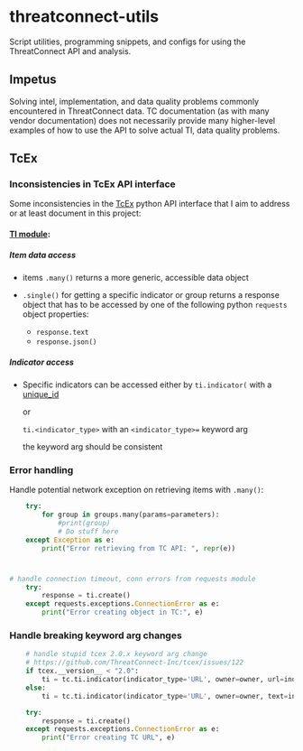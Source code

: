 # threatconnect-utils
Script utilities, programming snippets, and configs for using the ThreatConnect API and analysis.

## Impetus

Solving intel, implementation, and data quality problems commonly encountered in ThreatConnect data.
TC documentation (as with many vendor documentation) does not necessarily provide many higher-level examples of how to use the API to solve actual TI, data quality problems.

## TcEx

### Inconsistencies in TcEx API interface

Some inconsistencies in the [TcEx](https://github.com/ThreatConnect-Inc/tcex) python API interface that I aim to address or at least document in this project:

#### [TI module](https://threatconnect-inc.github.io/tcex/module_threat_intelligence.html):
  ##### Item data access
  - items `.many()` returns a more generic, accessible data object
  
  - `.single()` for getting a specific indicator or group returns a response object that has to be accessed by one of the following python `requests` object properties:
    - `response.text`
    - `response.json()`

  ##### Indicator access
  - Specific indicators can be accessed either by `ti.indicator(` with a [unique_id](https://threatconnect-inc.github.io/tcex/module_threat_intelligence.html#get-indicator-by-value)
  
    or 
    
    `ti.<indicator_type>` with an `<indicator_type>=` keyword arg
    
    the keyword arg should be consistent

### Error handling
Handle potential network exception on retrieving items with `.many()`:
```python
    try:
        for group in groups.many(params=parameters):
            #print(group)
            # Do stuff here
    except Exception as e:
        print("Error retrieving from TC API: ", repr(e))
```

#

```python
# handle connection timeout, conn errors from requests module
    try:
        response = ti.create()
    except requests.exceptions.ConnectionError as e:
        print("Error creating object in TC:", e)
```

### Handle breaking keyword arg changes
```python
    # handle stupid tcex 2.0.x keyword arg change
    # https://github.com/ThreatConnect-Inc/tcex/issues/122
    if tcex.__version__ < "2.0":
        ti = tc.ti.indicator(indicator_type='URL', owner=owner, url=indicator) # , confidence=confidence, rating=threat_rating)
    else:
        ti = tc.ti.indicator(indicator_type='URL', owner=owner, text=indicator) # , confidence=confidence, rating=threat_rating)

    try:
        response = ti.create()
    except requests.exceptions.ConnectionError as e:
        print("Error creating TC URL", e)
```
